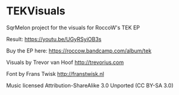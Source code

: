 # TEKVisuals
SqrMelon project for the visuals for RoccoW's TEK EP

Result: https://youtu.be/UGyRSyiOB3s

Buy the EP here: https://roccow.bandcamp.com/album/tek

Visuals by Trevor van Hoof
http://trevorius.com

Font by Frans Twisk 
http://franstwisk.nl

Music licensed Attribution-ShareAlike 3.0 Unported (CC BY-SA 3.0)
